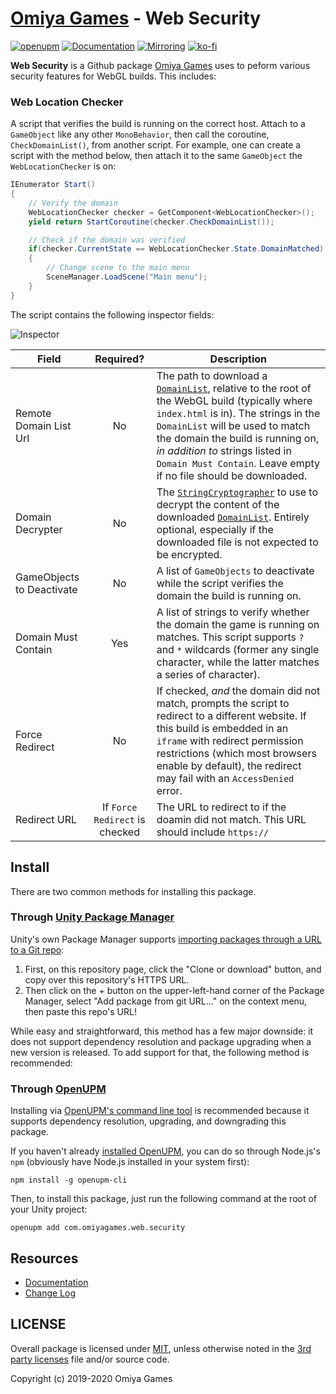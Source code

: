 # [Omiya Games](https://www.omiyagames.com/) - Web Security

[![openupm](https://img.shields.io/npm/v/com.omiyagames.web.security?label=openupm&registry_uri=https://package.openupm.com)](https://openupm.com/packages/com.omiyagames.web.security/) [![Documentation](https://github.com/OmiyaGames/omiya-games-web-security/workflows/Host%20DocFX%20Documentation/badge.svg)](https://omiyagames.github.io/omiya-games-web-security/) [![Mirroring](https://github.com/OmiyaGames/omiya-games-web-security/workflows/Mirroring/badge.svg)](https://bitbucket.org/OmiyaGames/omiya-games-web-security) [![ko-fi](https://www.ko-fi.com/img/githubbutton_sm.svg)](https://ko-fi.com/I3I51KS8F)

**Web Security** is a Github package [Omiya Games](https://www.omiyagames.com/) uses to peform various security features for WebGL builds.  This includes:

### Web Location Checker

A script that verifies the build is running on the correct host.  Attach to a `GameObject` like any other `MonoBehavior`, then call the coroutine, `CheckDomainList()`, from another script.  For example, one can create a script with the method below, then attach it to the same `GameObject` the `WebLocationChecker` is on:

```csharp
IEnumerator Start()
{
    // Verify the domain
    WebLocationChecker checker = GetComponent<WebLocationChecker>();
    yield return StartCoroutine(checker.CheckDomainList());

    // Check if the domain was verified
    if(checker.CurrentState == WebLocationChecker.State.DomainMatched)
    {
        // Change scene to the main menu
        SceneManager.LoadScene("Main menu");
    }
}
```

The script contains the following inspector fields:

![Inspector](https://omiyagames.github.io/omiya-games-web-security/resources/web-location-checker.png)

| Field                     	|           Required?          	| Description 	|
|---------------------------	|:----------------------------:	|-------------	|
| Remote Domain List Url    	|               No             	| The path to download a [`DomainList`](https://omiyagames.github.io/omiya-games-cryptography/manual/domain-list.html), relative to the root of the WebGL build (typically where `index.html` is in). The strings in the `DomainList` will be used to match the domain the build is running on, *in addition to* strings listed in `Domain Must Contain`. Leave empty if no file should be downloaded.	|
| Domain Decrypter          	|              No              	| The [`StringCryptographer`](https://omiyagames.github.io/omiya-games-cryptography/manual/string-cryptographer.html) to use to decrypt the content of the downloaded [`DomainList`](https://omiyagames.github.io/omiya-games-cryptography/manual/domain-list.html). Entirely optional, especially if the downloaded file is not expected to be encrypted.	|
| GameObjects to Deactivate 	|               No             	| A list of `GameObjects` to deactivate while the script verifies the domain the build is running on.	|
| Domain Must Contain       	|              Yes             	| A list of strings to verify whether the domain the game is running on matches. This script supports `?` and `*` wildcards (former any single character, while the latter matches a series of character).	|
| Force Redirect            	|              No              	| If checked, *and* the domain did not match, prompts the script to redirect to a different website. If this build is embedded in an `iframe` with redirect permission restrictions (which most browsers enable by default), the redirect may fail with an `AccessDenied` error.	|
| Redirect URL              	| If `Force Redirect` is checked 	| The URL to redirect to if the doamin did not match. This URL should include `https://`	|

## Install

There are two common methods for installing this package.

### Through [Unity Package Manager](https://docs.unity3d.com/Manual/upm-ui-giturl.html)

Unity's own Package Manager supports [importing packages through a URL to a Git repo](https://docs.unity3d.com/Manual/upm-ui-giturl.html):

1. First, on this repository page, click the "Clone or download" button, and copy over this repository's HTTPS URL.  
2. Then click on the + button on the upper-left-hand corner of the Package Manager, select "Add package from git URL..." on the context menu, then paste this repo's URL!

While easy and straightforward, this method has a few major downside: it does not support dependency resolution and package upgrading when a new version is released.  To add support for that, the following method is recommended:

### Through [OpenUPM](https://openupm.com/)

Installing via [OpenUPM's command line tool](https://openupm.com/) is recommended because it supports dependency resolution, upgrading, and downgrading this package.

If you haven't already [installed OpenUPM](https://openupm.com/docs/getting-started.html#installing-openupm-cli), you can do so through Node.js's `npm` (obviously have Node.js installed in your system first):
```
npm install -g openupm-cli
```
Then, to install this package, just run the following command at the root of your Unity project:
```
openupm add com.omiyagames.web.security
```

## Resources

- [Documentation](https://omiyagames.github.io/omiya-games-web-security/)
- [Change Log](https://omiyagames.github.io/omiya-games-web-security/manual/changelog.md)

## LICENSE

Overall package is licensed under [MIT](https://github.com/OmiyaGames/omiya-games-web-security/blob/master/LICENSE.md), unless otherwise noted in the [3rd party licenses](https://github.com/OmiyaGames/omiya-games-web-security/blob/master/THIRD%20PARTY%20NOTICES.md) file and/or source code.

Copyright (c) 2019-2020 Omiya Games
